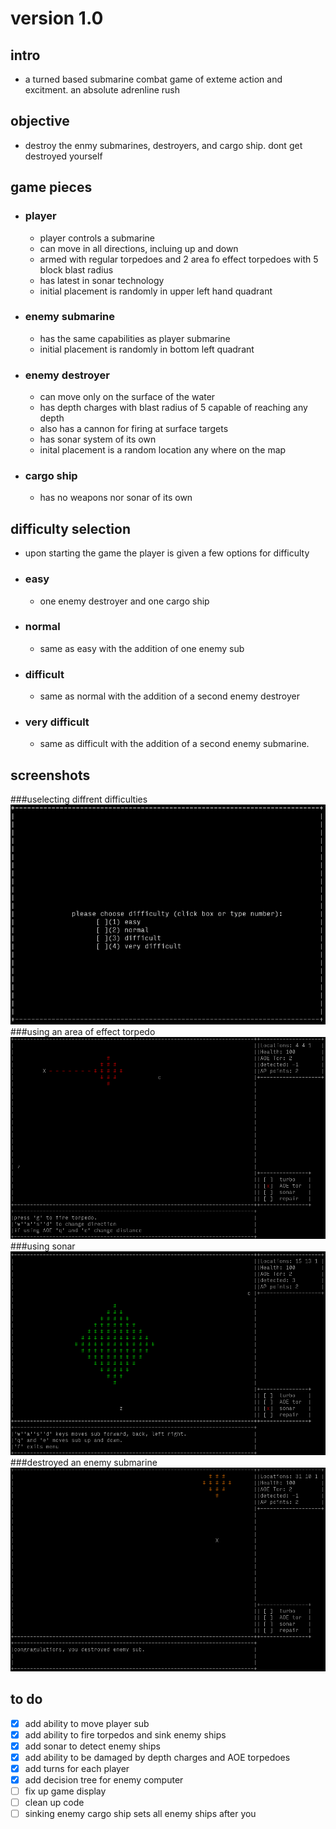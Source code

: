 # version 1.0
## intro
- a turned based submarine combat game of exteme action and excitment. an absolute adrenline rush

## objective
 - destroy the enmy submarines, destroyers, and cargo ship. dont get destroyed yourself
 
 ## game pieces
  - ### player
    - player controls a submarine
    - can move in all directions, incluing up and down
    - armed with regular torpedoes and 2 area fo effect torpedoes with 5 block blast radius
    - has latest in sonar technology
    - initial placement is randomly in upper left hand quadrant
   
  - ### enemy submarine
    - has the same capabilities as player submarine
    - initial placement is randomly in bottom left quadrant
   
  - ### enemy destroyer
    - can move only on the surface of the water
    - has depth charges with blast radius of 5 capable of reaching any depth
    - also has a cannon for firing at surface targets
    - has sonar system of its own
    - inital placement is a random location any where on the map
  - ### cargo ship
    - has no weapons nor sonar of its own
     
  ## difficulty selection
   - upon starting the game the player is given a few options for difficulty
   - ### easy
      - one enemy destroyer and one cargo ship
   - ### normal
      - same as easy with the addition of one enemy sub
   - ### difficult
     - same as normal with the addition of a second enemy destroyer
   - ### very difficult
      - same as difficult with the addition of a second enemy submarine.
     
  ## screenshots
  ###uselecting diffrent difficulties
  ![screenshot1](/screenshots/diff_select.png)
  ###using an area of effect torpedo
  ![screenshot2](/screenshots/aoetor.png)
  ###using sonar
  ![screenshot3](/screenshots/sonar.png)
  ###destroyed an enemy submarine
  ![screenshot4](/screenshots/destroyenemysub.png)
   
## to do
  - [x] add ability to move player sub
  - [x] add ability to fire torpedos and sink enemy ships
  - [x] add sonar to detect enemy ships
  - [x] add ability to be damaged by depth charges and AOE torpedoes
  - [x] add turns for each player
  - [x] add decision tree for enemy computer 
  - [ ] fix up game display 
  - [ ] clean up code
  - [ ] sinking enemy cargo ship sets all enemy ships after you
